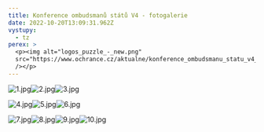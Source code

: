 ```yaml
---
title: Konference ombudsmanů států V4 - fotogalerie
date: 2022-10-20T13:09:31.962Z
vystupy:
  - tz
perex: >
  <p><img alt="logos_puzzle_-_new.png"
  src="https://www.ochrance.cz/aktualne/konference_ombudsmanu_statu_v4_-_fotogalerie/logos_puzzle_-_new.png"
  /></p>
---
```

<p><img alt="1.jpg" src="https://www.ochrance.cz/aktualne/konference_ombudsmanu_statu_v4_-_fotogalerie/1.jpg" /><img alt="2.jpg" src="https://www.ochrance.cz/aktualne/konference_ombudsmanu_statu_v4_-_fotogalerie/2.jpg" /><img alt="3.jpg" src="https://www.ochrance.cz/aktualne/konference_ombudsmanu_statu_v4_-_fotogalerie/3.jpg" /></p>

<p><img alt="4.jpg" src="https://www.ochrance.cz/aktualne/konference_ombudsmanu_statu_v4_-_fotogalerie/4.jpg" /><img alt="5.jpg" src="https://www.ochrance.cz/aktualne/konference_ombudsmanu_statu_v4_-_fotogalerie/5.jpg" /><img alt="6.jpg" src="https://www.ochrance.cz/aktualne/konference_ombudsmanu_statu_v4_-_fotogalerie/6.jpg" /></p>

<p><img alt="7.jpg" src="https://www.ochrance.cz/aktualne/konference_ombudsmanu_statu_v4_-_fotogalerie/7.jpg" /><img alt="8.jpg" src="https://www.ochrance.cz/aktualne/konference_ombudsmanu_statu_v4_-_fotogalerie/8.jpg" /><img alt="9.jpg" src="https://www.ochrance.cz/aktualne/konference_ombudsmanu_statu_v4_-_fotogalerie/9.jpg" /><img alt="10.jpg" src="https://www.ochrance.cz/aktualne/konference_ombudsmanu_statu_v4_-_fotogalerie/10.jpg" /></p>

